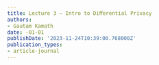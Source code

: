 ```yaml
---
title: Lecture 3 — Intro to Diﬀerential Privacy
authors:
- Gautam Kamath
date: -01-01
publishDate: '2023-11-24T10:39:00.768000Z'
publication_types:
- article-journal
---
```

